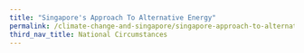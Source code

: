 ```yaml
---
title: "Singapore's Approach To Alternative Energy"
permalink: /climate-change-and-singapore/singapore-approach-to-alternative-energy/
third_nav_title: National Circumstances
---
```

